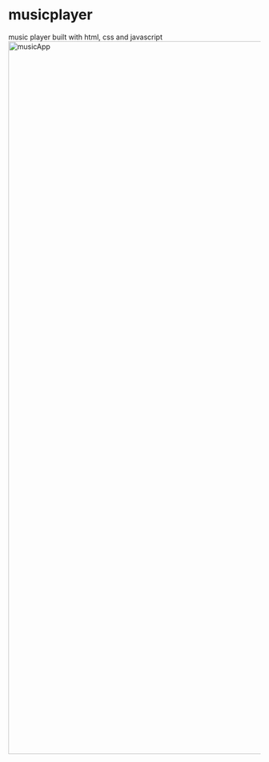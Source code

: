 # musicplayer
music player built with html, css and javascript
<img width="1422" alt="musicApp" src="https://user-images.githubusercontent.com/110521926/182567681-092412b6-6460-45f8-b662-db3d785d53e5.png">
